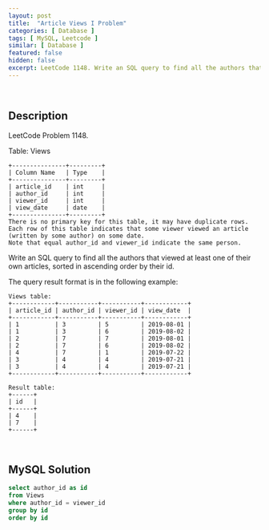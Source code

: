 ```yaml
---
layout: post
title:  "Article Views I Problem"
categories: [ Database ]
tags: [ MySQL, Leetcode ]
similar: [ Database ]
featured: false
hidden: false
excerpt: LeetCode 1148. Write an SQL query to find all the authors that viewed at least one of their own articles, sorted in ascending order by their id.
---
```


<br />

## Description

LeetCode Problem 1148. 

Table: Views

```
+---------------+---------+
| Column Name   | Type    |
+---------------+---------+
| article_id    | int     |
| author_id     | int     |
| viewer_id     | int     |
| view_date     | date    |
+---------------+---------+
There is no primary key for this table, it may have duplicate rows.
Each row of this table indicates that some viewer viewed an article (written by some author) on some date. 
Note that equal author_id and viewer_id indicate the same person.
```

Write an SQL query to find all the authors that viewed at least one of their own articles, sorted in ascending order by their id.

The query result format is in the following example:

```
Views table:
+------------+-----------+-----------+------------+
| article_id | author_id | viewer_id | view_date  |
+------------+-----------+-----------+------------+
| 1          | 3         | 5         | 2019-08-01 |
| 1          | 3         | 6         | 2019-08-02 |
| 2          | 7         | 7         | 2019-08-01 |
| 2          | 7         | 6         | 2019-08-02 |
| 4          | 7         | 1         | 2019-07-22 |
| 3          | 4         | 4         | 2019-07-21 |
| 3          | 4         | 4         | 2019-07-21 |
+------------+-----------+-----------+------------+

Result table:
+------+
| id   |
+------+
| 4    |
| 7    |
+------+
```

<br />

## MySQL Solution


```sql
select author_id as id
from Views
where author_id = viewer_id
group by id
order by id
```

